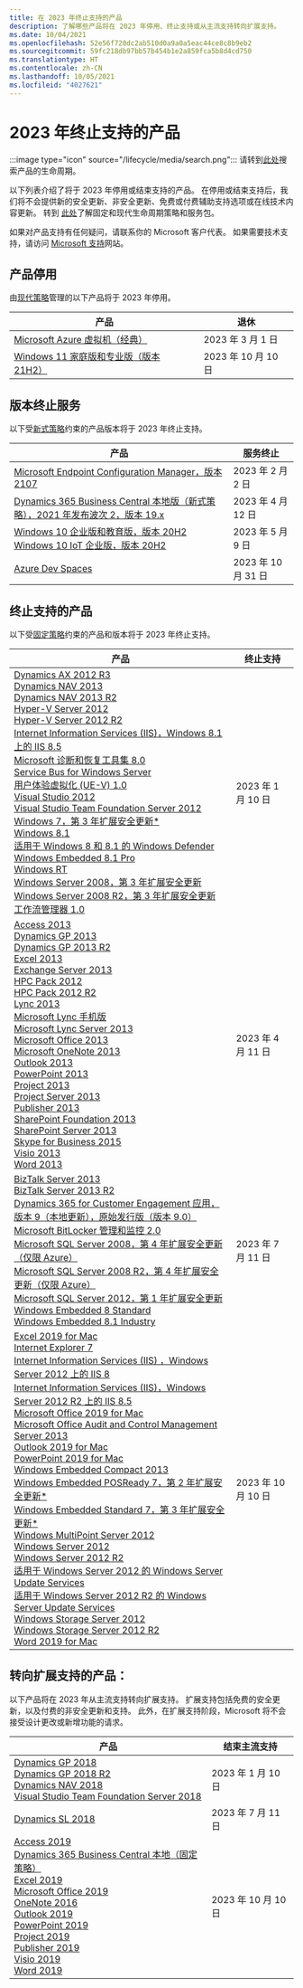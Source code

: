 ```yaml
---
title: 在 2023 年终止支持的产品
description: 了解哪些产品将在 2023 年停用、终止支持或从主流支持转向扩展支持。
ms.date: 10/04/2021
ms.openlocfilehash: 52e56f720dc2ab510d0a9a0a5eac44ce8c8b9eb2
ms.sourcegitcommit: 59fc218db97bb57b454b1e2a859fca5b8d4cd750
ms.translationtype: HT
ms.contentlocale: zh-CN
ms.lasthandoff: 10/05/2021
ms.locfileid: "4027621"
---
```

# <a name="products-ending-support-in-2023"></a>2023 年终止支持的产品

:::image type="icon" source="/lifecycle/media/search.png":::
请转到[此处](/lifecycle/products/)搜索产品的生命周期。

以下列表介绍了将于 2023 年停用或结束支持的产品。 在停用或结束支持后，我们将不会提供新的安全更新、非安全更新、免费或付费辅助支持选项或在线技术内容更新。 转到 [此处](/lifecycle/overview/product-end-of-support-overview)了解固定和现代生命周期策略和服务包。

如果对产品支持有任何疑问，请联系你的 Microsoft 客户代表。 如果需要技术支持，请访问 [Microsoft 支持](https://support.microsoft.com/contactus/?ws=support)网站。

## <a name="product-retirements"></a>产品停用

由[现代策略](/lifecycle/policies/modern)管理的以下产品将于 2023 年停用。

| 产品 | 退休 |
| --- | --- |
| [Microsoft Azure 虚拟机（经典）](/lifecycle/products/microsoft-azure-virtual-machine-classic?branch=live)<br> | 2023 年 3 月 1 日 |
| [Windows 11 家庭版和专业版（版本 21H2）](/lifecycle/products/windows-11-home-and-pro-version-21h2?branch=live)<br> | 2023 年 10 月 10 日 |


## <a name="release-end-of-servicing"></a>版本终止服务

以下受[新式策略](/lifecycle/policies/modern)约束的产品版本将于 2023 年终止支持。

| 产品 | 服务终止 |
| --- | --- |
| [Microsoft Endpoint Configuration Manager，版本 2107](/lifecycle/products/microsoft-endpoint-configuration-manager?branch=live)<br> | 2023 年 2 月 2 日 |
| [Dynamics 365 Business Central 本地版（新式策略），2021 年发布波次 2，版本 19.x](/lifecycle/products/dynamics-365-business-central-onpremises-modern-policy?branch=live)<br> | 2023 年 4 月 12 日 |
| [Windows 10 企业版和教育版，版本 20H2](/lifecycle/products/windows-10-enterprise-and-education?branch=live)<br>[Windows 10 IoT 企业版，版本 20H2](/lifecycle/products/windows-10-iot-enterprise?branch=live)<br> | 2023 年 5 月 9 日 |
| [Azure Dev Spaces](/lifecycle/products/azure-dev-spaces?branch=live)<br> | 2023 年 10 月 31 日 |


## <a name="products-reaching-end-of-support"></a>终止支持的产品

以下受[固定策略](/lifecycle/policies/fixed)约束的产品和版本将于 2023 年终止支持。

| 产品 | 终止支持 |
| --- | --- |
| [Dynamics AX 2012 R3](/lifecycle/products/dynamics-ax-2012-r3?branch=live)<br>[Dynamics NAV 2013](/lifecycle/products/dynamics-nav-2013?branch=live)<br>[Dynamics NAV 2013 R2](/lifecycle/products/dynamics-nav-2013-r2?branch=live)<br>[Hyper-V Server 2012](/lifecycle/products/hyperv-server-2012?branch=live)<br>[Hyper-V Server 2012 R2](/lifecycle/products/hyperv-server-2012-r2?branch=live)<br>[Internet Information Services (IIS)，Windows 8.1 上的 IIS 8.5](/lifecycle/products/internet-information-services-iis?branch=live)<br>[Microsoft 诊断和恢复工具集 8.0](/lifecycle/products/microsoft-diagnostics-and-recovery-toolset-80?branch=live)<br>[Service Bus for Windows Server](/lifecycle/products/service-bus-for-windows-server?branch=live)<br>[用户体验虚拟化 (UE-V) 1.0](/lifecycle/products/user-experience-virtualization-uev-10?branch=live)<br>[Visual Studio 2012](/lifecycle/products/visual-studio-2012?branch=live)<br>[Visual Studio Team Foundation Server 2012](/lifecycle/products/visual-studio-team-foundation-server-2012?branch=live)<br>[Windows 7，第 3 年扩展安全更新*](/lifecycle/products/windows-7?branch=live)<br>[Windows 8.1](/lifecycle/products/windows-81?branch=live)<br>[适用于 Windows 8 和 8.1 的 Windows Defender](/lifecycle/products/windows-defender-for-windows-8-and-81?branch=live)<br>[Windows Embedded 8.1 Pro](/lifecycle/products/windows-embedded-81-pro?branch=live)<br>[Windows RT](/lifecycle/products/windows-rt?branch=live)<br>[Windows Server 2008，第 3 年扩展安全更新](/lifecycle/products/windows-server-2008?branch=live)<br>[Windows Server 2008 R2，第 3 年扩展安全更新](/lifecycle/products/windows-server-2008-r2?branch=live)<br>[工作流管理器 1.0](/lifecycle/products/workflow-manager-10?branch=live)<br> | 2023 年 1 月 10 日 |
| [Access 2013](/lifecycle/products/access-2013?branch=live)<br>[Dynamics GP 2013](/lifecycle/products/dynamics-gp-2013?branch=live)<br>[Dynamics GP 2013 R2](/lifecycle/products/dynamics-gp-2013-r2?branch=live)<br>[Excel 2013](/lifecycle/products/excel-2013?branch=live)<br>[Exchange Server 2013](/lifecycle/products/exchange-server-2013?branch=live)<br>[HPC Pack 2012](/lifecycle/products/hpc-pack-2012?branch=live)<br>[HPC Pack 2012 R2](/lifecycle/products/hpc-pack-2012-r2?branch=live)<br>[Lync 2013](/lifecycle/products/microsoft-lync-2013?branch=live)<br>[Microsoft Lync 手机版](/lifecycle/products/microsoft-lync-phone-edition?branch=live)<br>[Microsoft Lync Server 2013](/lifecycle/products/microsoft-lync-server-2013?branch=live)<br>[Microsoft Office 2013](/lifecycle/products/microsoft-office-2013?branch=live)<br>[Microsoft OneNote 2013](/lifecycle/products/microsoft-onenote-2013?branch=live)<br>[Outlook 2013](/lifecycle/products/outlook-2013?branch=live)<br>[PowerPoint 2013](/lifecycle/products/powerpoint-2013?branch=live)<br>[Project 2013](/lifecycle/products/project-2013?branch=live)<br>[Project Server 2013](/lifecycle/products/project-server-2013?branch=live)<br>[Publisher 2013](/lifecycle/products/publisher-2013?branch=live)<br>[SharePoint Foundation 2013](/lifecycle/products/sharepoint-foundation-2013?branch=live)<br>[SharePoint Server 2013](/lifecycle/products/sharepoint-server-2013?branch=live)<br>[Skype for Business 2015](/lifecycle/products/skype-for-business-2015?branch=live)<br>[Visio 2013](/lifecycle/products/visio-2013?branch=live)<br>[Word 2013](/lifecycle/products/word-2013?branch=live)<br> | 2023 年 4 月 11 日 |
| [BizTalk Server 2013](/lifecycle/products/biztalk-server-2013?branch=live)<br>[BizTalk Server 2013 R2](/lifecycle/products/biztalk-server-2013-r2?branch=live)<br>[Dynamics 365 for Customer Engagement 应用，版本 9（本地更新），原始发行版（版本 9.0）](/lifecycle/products/dynamics-365-for-customer-engagement-apps-version-9-onpremises-update?branch=live)<br>[Microsoft BitLocker 管理和监控 2.0](/lifecycle/products/microsoft-bitlocker-administration-and-monitoring-20?branch=live)<br>[Microsoft SQL Server 2008，第 4 年扩展安全更新（仅限 Azure）](/lifecycle/products/microsoft-sql-server-2008?branch=live)<br>[Microsoft SQL Server 2008 R2，第 4 年扩展安全更新（仅限 Azure）](/lifecycle/products/microsoft-sql-server-2008-r2?branch=live)<br>[Microsoft SQL Server 2012，第 1 年扩展安全更新](/lifecycle/products/microsoft-sql-server-2012?branch=live)<br>[Windows Embedded 8 Standard](/lifecycle/products/windows-embedded-8-standard?branch=live)<br>[Windows Embedded 8.1 Industry](/lifecycle/products/windows-embedded-81-industry?branch=live)<br> | 2023 年 7 月 11 日 |
| [Excel 2019 for Mac](/lifecycle/products/excel-2019-for-mac?branch=live)<br>[Internet Explorer 7](/lifecycle/products/internet-explorer-7?branch=live)<br>[Internet Information Services (IIS) ，Windows Server 2012 上的 IIS 8](/lifecycle/products/internet-information-services-iis?branch=live)<br>[Internet Information Services (IIS)，Windows Server 2012 R2 上的 IIS 8.5](/lifecycle/products/internet-information-services-iis?branch=live)<br>[Microsoft Office 2019 for Mac](/lifecycle/products/microsoft-office-2019-for-mac?branch=live)<br>[Microsoft Office Audit and Control Management Server 2013](/lifecycle/products/microsoft-office-audit-and-control-management-server-2013?branch=live)<br>[Outlook 2019 for Mac](/lifecycle/products/outlook-2019-for-mac?branch=live)<br>[PowerPoint 2019 for Mac](/lifecycle/products/powerpoint-2019-for-mac?branch=live)<br>[Windows Embedded Compact 2013](/lifecycle/products/windows-embedded-compact-2013?branch=live)<br>[Windows Embedded POSReady 7，第 2 年扩展安全更新*](/lifecycle/products/windows-embedded-posready-7?branch=live)<br>[Windows Embedded Standard 7，第 3 年扩展安全更新*](/lifecycle/products/windows-embedded-standard-7?branch=live)<br>[Windows MultiPoint Server 2012](/lifecycle/products/windows-multipoint-server-2012?branch=live)<br>[Windows Server 2012](/lifecycle/products/windows-server-2012?branch=live)<br>[Windows Server 2012 R2](/lifecycle/products/windows-server-2012-r2?branch=live)<br>[适用于 Windows Server 2012 的 Windows Server Update Services](/lifecycle/products/windows-server-update-services-for-windows-server-2012?branch=live)<br>[适用于 Windows Server 2012 R2 的 Windows Server Update Services](/lifecycle/products/windows-server-update-services-for-windows-server-2012-r2?branch=live)<br>[Windows Storage Server 2012](/lifecycle/products/windows-storage-server-2012?branch=live)<br>[Windows Storage Server 2012 R2](/lifecycle/products/windows-storage-server-2012-r2?branch=live)<br>[Word 2019 for Mac](/lifecycle/products/word-2019-for-mac?branch=live)<br> | 2023 年 10 月 10 日 |


## <a name="products-moving-to-extended-support"></a>转向扩展支持的产品：

以下产品将在 2023 年从主流支持转向扩展支持。 扩展支持包括免费的安全更新，以及付费的非安全更新和支持。 此外，在扩展支持阶段，Microsoft 将不会接受设计更改或新增功能的请求。

| 产品 | 结束主流支持 |
| --- | --- |
| [Dynamics GP 2018](/lifecycle/products/dynamics-gp-2018?branch=live)<br>[Dynamics GP 2018 R2](/lifecycle/products/dynamics-gp-2018-r2?branch=live)<br>[Dynamics NAV 2018](/lifecycle/products/dynamics-nav-2018?branch=live)<br>[Visual Studio Team Foundation Server 2018](/lifecycle/products/visual-studio-team-foundation-server-2018?branch=live)<br> | 2023 年 1 月 10 日 |
| [Dynamics SL 2018](/lifecycle/products/dynamics-sl-2018?branch=live)<br> | 2023 年 7 月 11 日 |
| [Access 2019](/lifecycle/products/access-2019?branch=live)<br>[Dynamics 365 Business Central 本地（固定策略）](/lifecycle/products/dynamics-365-business-central-onpremises-fixed-policy?branch=live)<br>[Excel 2019](/lifecycle/products/excel-2019?branch=live)<br>[Microsoft Office 2019](/lifecycle/products/microsoft-office-2019?branch=live)<br>[OneNote 2016](/lifecycle/products/onenote-2016?branch=live)<br>[Outlook 2019](/lifecycle/products/outlook-2019?branch=live)<br>[PowerPoint 2019](/lifecycle/products/powerpoint-2019?branch=live)<br>[Project 2019](/lifecycle/products/project-2019?branch=live)<br>[Publisher 2019](/lifecycle/products/publisher-2019?branch=live)<br>[Visio 2019](/lifecycle/products/visio-2019?branch=live)<br>[Word 2019](/lifecycle/products/word-2019?branch=live)<br> | 2023 年 10 月 10 日 |
